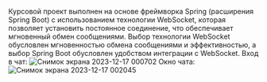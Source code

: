 Курсовой проект выполнен на основе фреймворка Spring (расширения 
Spring Boot) с использованием технологии WebSocket, которая позволяет 
установить постоянное соединение, что обеспечивает мгновенный обмен 
сообщениями. Выбор технологии WebSocket обусловлен мгновенностью 
обмена сообщениями и эффективностью, а выбор Spring Boot обусловлен 
удобством интеграции с WebSocket.
Вход в чат:
![Снимок экрана 2023-12-17 000702](https://github.com/nikdprog/chat/assets/110537773/b8ec6eb3-996a-4825-8647-97fcedf8d4aa)
Окно чата:
![Снимок экрана 2023-12-17 002045](https://github.com/nikdprog/chat/assets/110537773/ac20721f-1993-42f6-8b5e-2a19b3003243)
